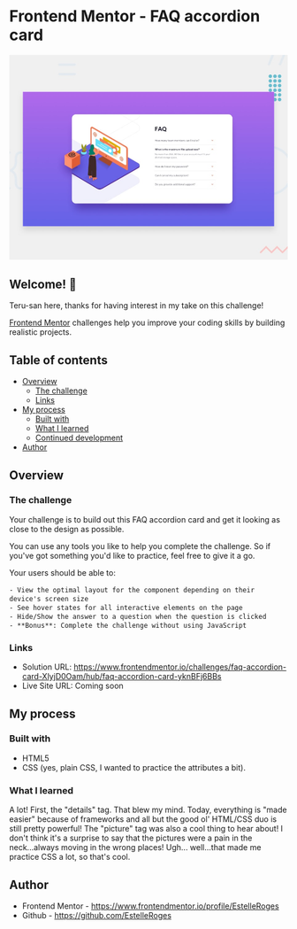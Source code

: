# Frontend Mentor - FAQ accordion card

![Design preview for the FAQ accordion card coding challenge](./design/desktop-preview.jpg)

## Welcome! 👋

Teru-san here, thanks for having interest in my take on this challenge!

[Frontend Mentor](https://www.frontendmentor.io) challenges help you improve your coding skills by building realistic projects.

## Table of contents

- [Overview](#overview)
  - [The challenge](#the-challenge)
  - [Links](#links)
- [My process](#my-process)
  - [Built with](#built-with)
  - [What I learned](#what-i-learned)
  - [Continued development](#continued-development)
- [Author](#author)

## Overview

### The challenge
Your challenge is to build out this FAQ accordion card and get it looking as close to the design as possible.

You can use any tools you like to help you complete the challenge. So if you've got something you'd like to practice, feel free to give it a go.

Your users should be able to:

    - View the optimal layout for the component depending on their device's screen size
    - See hover states for all interactive elements on the page
    - Hide/Show the answer to a question when the question is clicked
    - **Bonus**: Complete the challenge without using JavaScript

### Links

- Solution URL: https://www.frontendmentor.io/challenges/faq-accordion-card-XlyjD0Oam/hub/faq-accordion-card-yknBFj6BBs
- Live Site URL: Coming soon

## My process

### Built with

- HTML5
- CSS (yes, plain CSS, I wanted to practice the attributes a bit).

### What I learned

A lot! 
First, the "details" tag. That blew my mind. Today, everything is "made easier" because of frameworks and all but the good ol' HTML/CSS duo is still pretty powerful!
The "picture" tag was also a cool thing to hear about!
I don't think it's a surprise to say that the pictures were a pain in the neck...always moving in the wrong places! Ugh...
well...that made me practice CSS a lot, so that's cool.

## Author

- Frontend Mentor - https://www.frontendmentor.io/profile/EstelleRoges
- Github - https://github.com/EstelleRoges
